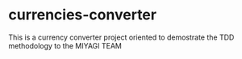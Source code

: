 # currencies-converter
This is a currency converter project oriented to demostrate the TDD methodology to the MIYAGI TEAM
